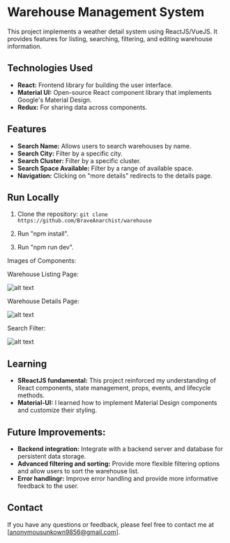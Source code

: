 
# Warehouse Management System

This project implements a weather detail system using ReactJS/VueJS. It provides features for listing, searching, filtering, and editing warehouse information.

## Technologies Used

* **React:** Frontend library for building the user interface.
* **Material UI:** Open-source React component library that implements Google's Material Design.
* **Redux:** For sharing data across components.
##  Features

* **Search Name:** Allows users to search warehouses by name.
* **Search City:** Filter by a specific city.
* **Search Cluster:** Filter by a specific cluster.
* **Search Space Available:** Filter by a range of available space.
* **Navigation:**  Clicking on "more details" redirects to the details page.

## Run Locally

 1. Clone the repository: 
 `git clone https://github.com/BraveAnarchist/warehouse`
 
 2. Run "npm install".

 3. Run "npm run dev".

 Images of Components:

Warehouse Listing Page:

![alt text](<Annotation 2024-09-01 194031.png>)

Warehouse Details Page:

![alt text](./images/warehouse-details.png)

Search Filter:

![alt text](./images/search-filter.png)

## Learning

* **SReactJS fundamental:** This project reinforced my understanding of React components, state management, props, events, and lifecycle methods.
* **Material-UI:** I learned how to implement Material Design components and customize their styling.

## Future Improvements:

* **Backend integration:**  Integrate with a backend server and database for persistent data storage.
* **Advanced filtering and sorting:** Provide more flexible filtering options and allow users to sort the warehouse list.
* **Error handlingr:** Improve error handling and provide more informative feedback to the user.


## Contact

If you have any questions or feedback, please feel free to contact me at [anonymousunkown9856@gmail.com].